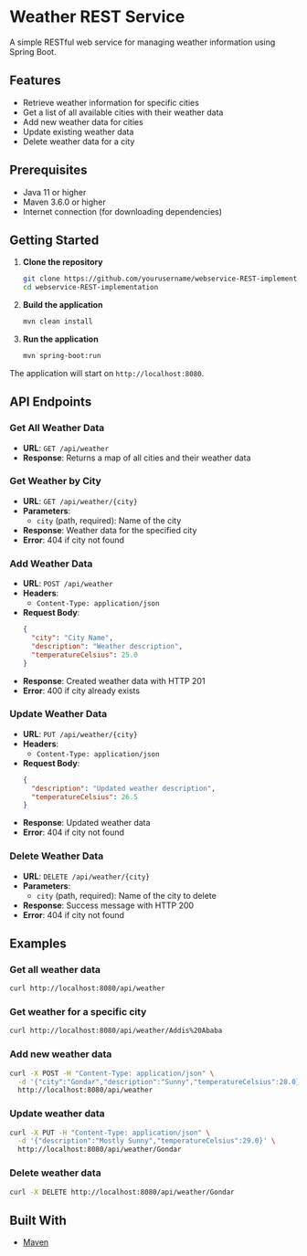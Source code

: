 # Weather REST Service

A simple RESTful web service for managing weather information using Spring Boot.


## Features

- Retrieve weather information for specific cities
- Get a list of all available cities with their weather data
- Add new weather data for cities
- Update existing weather data
- Delete weather data for a city

## Prerequisites

- Java 11 or higher
- Maven 3.6.0 or higher
- Internet connection (for downloading dependencies)

## Getting Started

1. **Clone the repository**
   ```bash
   git clone https://github.com/yourusername/webservice-REST-implementation.git
   cd webservice-REST-implementation
   ```

2. **Build the application**
   ```bash
   mvn clean install
   ```

3. **Run the application**
   ```bash
   mvn spring-boot:run
   ```

The application will start on `http://localhost:8080`.

## API Endpoints

### Get All Weather Data
- **URL**: `GET /api/weather`
- **Response**: Returns a map of all cities and their weather data

### Get Weather by City
- **URL**: `GET /api/weather/{city}`
- **Parameters**: 
  - `city` (path, required): Name of the city
- **Response**: Weather data for the specified city
- **Error**: 404 if city not found

### Add Weather Data
- **URL**: `POST /api/weather`
- **Headers**: 
  - `Content-Type: application/json`
- **Request Body**: 
  ```json
  {
    "city": "City Name",
    "description": "Weather description",
    "temperatureCelsius": 25.0
  }
  ```
- **Response**: Created weather data with HTTP 201
- **Error**: 400 if city already exists

### Update Weather Data
- **URL**: `PUT /api/weather/{city}`
- **Headers**: 
  - `Content-Type: application/json`
- **Request Body**: 
  ```json
  {
    "description": "Updated weather description",
    "temperatureCelsius": 26.5
  }
  ```
- **Response**: Updated weather data
- **Error**: 404 if city not found

### Delete Weather Data
- **URL**: `DELETE /api/weather/{city}`
- **Parameters**: 
  - `city` (path, required): Name of the city to delete
- **Response**: Success message with HTTP 200
- **Error**: 404 if city not found

## Examples

### Get all weather data
```bash
curl http://localhost:8080/api/weather
```

### Get weather for a specific city
```bash
curl http://localhost:8080/api/weather/Addis%20Ababa
```

### Add new weather data
```bash
curl -X POST -H "Content-Type: application/json" \
  -d '{"city":"Gondar","description":"Sunny","temperatureCelsius":28.0}' \
  http://localhost:8080/api/weather
```

### Update weather data
```bash
curl -X PUT -H "Content-Type: application/json" \
  -d '{"description":"Mostly Sunny","temperatureCelsius":29.0}' \
  http://localhost:8080/api/weather/Gondar
```

### Delete weather data
```bash
curl -X DELETE http://localhost:8080/api/weather/Gondar
```

## Built With
- [Maven](https://maven.apache.org/) 
